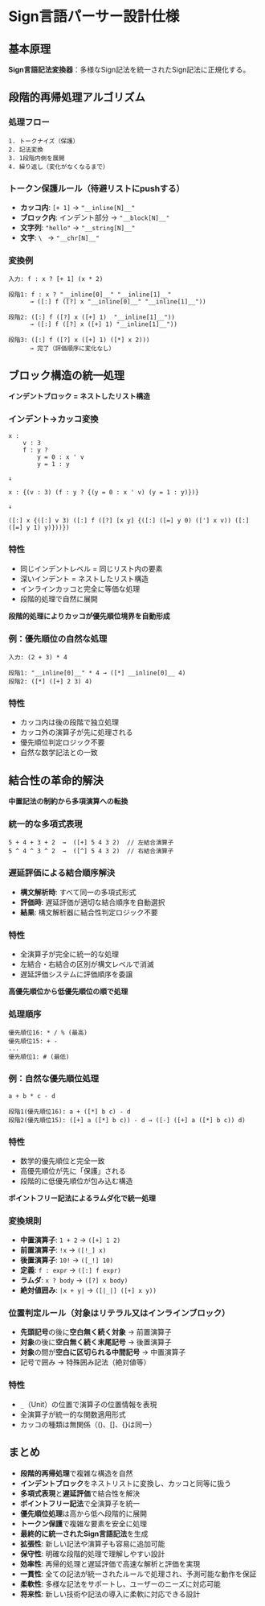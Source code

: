 # Sign言語パーサー設計仕様

## 基本原理

**Sign言語記法変換器**：多様なSign記法を統一されたSign記法に正規化する。

## 段階的再帰処理アルゴリズム

### 処理フロー
```
1. トークナイズ（保護）
2. 記法変換  
3. 1段階内側を展開
4. 繰り返し（変化がなくなるまで）
```

### トークン保護ルール（待避リストにpushする）
- **カッコ内**: `[+ 1]` → `"__inline[N]__"`
- **ブロック内**: インデント部分 → `"__block[N]__"`
- **文字列**: `"hello"` → `"__string[N]__"`
- **文字**: `\ ` → `"__chr[N]__"`

### 変換例
```
入力: f : x ? [+ 1] (x * 2)

段階1: f : x ? "__inline[0]__" "__inline[1]__"
      → ([:] f ([?] x "__inline[0]__" "__inline[1]__"))
      
段階2: ([:] f ([?] x ([+] 1)  "__inline[1]__"))
      → ([:] f ([?] x ([+] 1) "__inline[1]__"))
      
段階3: ([:] f ([?] x ([+] 1) ([*] x 2)))
      → 完了（評価順序に変化なし）
```

## ブロック構造の統一処理

**インデントブロック = ネストしたリスト構造**

### インデント→カッコ変換
```
x :
    v : 3
    f : y ?
        y = 0 : x ' v
        y = 1 : y

↓

x : {(v : 3) (f : y ? {(y = 0 : x ' v) (y = 1 : y)})}

↓

([:] x {([:] v 3) ([:] f ([?] [x y] {([:] ([=] y 0) (['] x v)) ([:] ([=] y 1) y)}))})
```

### 特性
- 同じインデントレベル = 同じリスト内の要素
- 深いインデント = ネストしたリスト構造
- インラインカッコと完全に等価な処理
- 段階的処理で自然に展開

**段階的処理によりカッコが優先順位境界を自動形成**

### 例：優先順位の自然な処理
```
入力: (2 + 3) * 4

段階1: "__inline[0]__" * 4 → ([*] __inline[0]__ 4)
段階2: ([*] ([+] 2 3) 4)
```

### 特性
- カッコ内は後の段階で独立処理
- カッコ外の演算子が先に処理される
- 優先順位判定ロジック不要
- 自然な数学記法との一致

## 結合性の革命的解決

**中置記法の制約から多項演算への転換**

### 統一的な多項式表現
```
5 + 4 + 3 + 2  →  ([+] 5 4 3 2)  // 左結合演算子
5 ^ 4 ^ 3 ^ 2  →  ([^] 5 4 3 2)  // 右結合演算子
```

### 遅延評価による結合順序解決
- **構文解析時**: すべて同一の多項式形式
- **評価時**: 遅延評価が適切な結合順序を自動選択
- **結果**: 構文解析器に結合性判定ロジック不要

### 特性
- 全演算子が完全に統一的な処理
- 左結合・右結合の区別が構文レベルで消滅
- 遅延評価システムに評価順序を委譲

**高優先順位から低優先順位の順で処理**

### 処理順序
```
優先順位16: * / % (最高)
優先順位15: + -
...
優先順位1: # (最低)
```

### 例：自然な優先順位処理
```
a + b * c - d

段階1(優先順位16): a + ([*] b c) - d  
段階2(優先順位15): ([+] a ([*] b c)) - d → ([-] ([+] a ([*] b c)) d)
```

### 特性
- 数学的優先順位と完全一致
- 高優先順位が先に「保護」される
- 段階的に低優先順位が包み込む構造

**ポイントフリー記法によるラムダ化で統一処理**

### 変換規則
- **中置演算子**: `1 + 2` → `([+] 1 2)`
- **前置演算子**: `!x` → `([!_] x)`
- **後置演算子**: `10!` → `([_!] 10)`
- **定義**: `f : expr` → `([:] f expr)`
- **ラムダ**: `x ? body` → `([?] x body)`
- **絶対値囲み**: `|x + y|` → `([|_|] ([+] x y))`

### 位置判定ルール（対象はリテラル又はインラインブロック）
- **先頭記号**の後に**空白無く続く対象** → 前置演算子
- **対象**の後に**空白無く続く末尾記号** → 後置演算子  
- **対象**の間が**空白に区切られる中間記号** → 中置演算子
- 記号で囲み → 特殊囲み記法（絶対値等）

### 特性
- `_`（Unit）の位置で演算子の位置情報を表現
- 全演算子が統一的な関数適用形式
- カッコの種類は無関係（()、[]、{}は同一）

## まとめ
- **段階的再帰処理**で複雑な構造を自然
- **インデントブロック**をネストリストに変換し、カッコと同等に扱う
- **多項式表現**と**遅延評価**で結合性を解決
- **ポイントフリー記法**で全演算子を統一 
- **優先順位処理**は高から低へ段階的に展開
- **トークン保護**で複雑な要素を安全に処理
- **最終的に統一されたSign言語記法**を生成
- **拡張性**: 新しい記法や演算子も容易に追加可能
- **保守性**: 明確な段階的処理で理解しやすい設計
- **効率性**: 再帰的処理と遅延評価で高速な解析と評価を実現
- **一貫性**: 全ての記法が統一されたルールで処理され、予測可能な動作を保証
- **柔軟性**: 多様な記法をサポートし、ユーザーのニーズに対応可能
- **将来性**: 新しい技術や記法の導入に柔軟に対応できる設計
